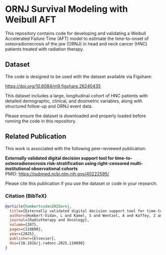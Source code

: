 # ORNJ Survival Modeling with Weibull AFT

This repository contains code for developing and validating a Weibull Accelerated Failure Time (AFT) model to estimate the time-to-onset of osteoradionecrosis of the jaw (ORNJ) in head and neck cancer (HNC) patients treated with radiation therapy.

## Dataset

The code is designed to be used with the dataset available via Figshare:

https://doi.org/10.6084/m9.figshare.26240435

This dataset includes a large, longitudinal cohort of HNC patients with detailed demographic, clinical, and dosimetric variables, along with structured follow-up and ORNJ event data.

Please ensure the dataset is downloaded and properly loaded before running the code in this repository.

## Related Publication

This work is associated with the following peer-reviewed publication:

**Externally validated digital decision support tool for time-to-osteoradionecrosis risk-stratification using right-censored multi-institutional observational cohorts**  
PMID: https://pubmed.ncbi.nlm.nih.gov/40222595/

Please cite this publication if you use the dataset or code in your research.

### Citation (BibTeX)

```bibtex
@article{humbertvidan2025ornj,
  title={Externally validated digital decision support tool for time-to-osteoradionecrosis risk-stratification using right-censored multi-institutional observational cohorts},
  author={Humbert-Vidan, L and Kamel, S and Wentzel, A and Kaffey, Z and Abdelaal, M and Spier, KB and West, NA and Marai, GE and Canahuate, G and Zhang, X and Chen, MM and Wahid, KA and Rigert, J and Hosseinian, S and Schaefer, AJ and Brock, KK and Chambers, M and Otun, AO and Aponte-Wesson, R and Patel, V and Hope, A and Phan, J and Garden, AS and Frank, SJ and Morrison, WH and Spiotto, MT and Rosenthal, D and Lee, A and He, R and Naser, MA and Watson, E and Hutcheson, KA and Mohamed, ASR and Sandulache, VC and van Dijk, LV and Moreno, AC and Urbano, TG and Fuller, CD and Lai, SY},
  journal={Radiotherapy and Oncology},
  volume={207},
  pages={110890},
  year={2025},
  publisher={Elsevier},
  doi={10.1016/j.radonc.2025.110890}
}
```

